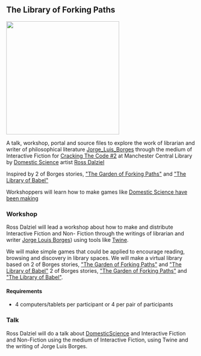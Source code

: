 ## The Library of Forking Paths

<img src="https://upload.wikimedia.org/wikipedia/commons/c/cf/Jorge_Luis_Borges_1951%2C_by_Grete_Stern.jpg" width="300">

A talk, workshop, portal and source files to explore the work of librarian and writer of philosophical literature [Jorge_Luis_Borges](https://en.wikipedia.org/wiki/Jorge_Luis_Borges) through the medium of Interactive Fiction for [Cracking The Code #2](http://goscl.com/cracking-the-code-november/) at Manchester Central Library by [Domestic Science](http://domesticscience.org.uk) artist [Ross Dalziel](http://cheapjack.org.uk)

Inspired by 2 of Borges stories, ["The Garden of Forking Paths"](https://en.wikipedia.org/wiki/The_Garden_of_Forking_Paths) and ["The Library of Babel"](https://en.wikipedia.org/wiki/The_Library_of_Babel) 

Workshoppers will learn how to make games like [Domestic Science have been making](http://domesticscience.org.uk/games.html)

### Workshop

Ross Dalziel will lead a workshop about how to make and distribute Interactive   Fiction and Non- Fiction through the writings of librarian and writer [Jorge Louis Borges](https://en.wikipedia.org/wiki/Jorge_Luis_Borges)) using tools like [Twine](http://twinery.org/).

We will make simple games that could be applied to encourage reading, browsing and discovery in library spaces. We will make a virtual library based on 2 of Borges stories, ["The Garden of Forking Paths"](https://en.wikipedia.org/wiki/The_Garden_of_Forking_Paths) and ["The Library of Babel"](https://en.wikipedia.org/wiki/The_Library_of_Babel)
2 of Borges stories, ["The Garden of Forking Paths"](https://en.wikipedia.org/wiki/The_Garden_of_Forking_Paths) and ["The Library of Babel"](https://en.wikipedia.org/wiki/The_Library_of_Babel).

#### Requirements 

* 4 computers/tablets per participant or 4 per pair of participants

### Talk

Ross Dalziel will do a talk about [DomesticScience](http://domesticscience.org.uk) and Interactive Fiction and Non-Fiction using the medium of Interactive Fiction, using Twine and the writing of Jorge Luis Borges.


